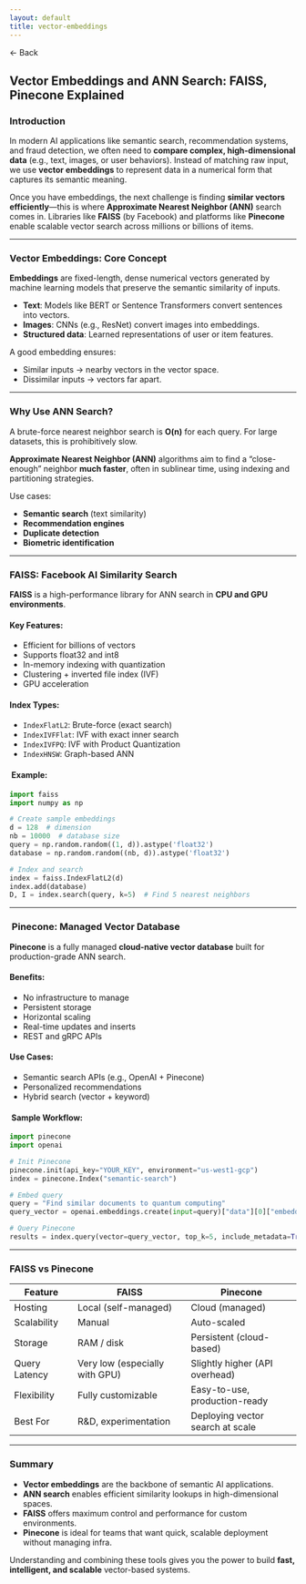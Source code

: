 ```yaml
---
layout: default
title: vector-embeddings 
---
```


<a href="https://anish7600.github.io/technical-writeups" style="text-decoration: none;">← Back</a>


## Vector Embeddings and ANN Search: FAISS, Pinecone Explained

###  Introduction

In modern AI applications like semantic search, recommendation systems, and fraud detection, we often need to **compare complex, high-dimensional data** (e.g., text, images, or user behaviors). Instead of matching raw input, we use **vector embeddings** to represent data in a numerical form that captures its semantic meaning.

Once you have embeddings, the next challenge is finding **similar vectors efficiently**—this is where **Approximate Nearest Neighbor (ANN)** search comes in. Libraries like **FAISS** (by Facebook) and platforms like **Pinecone** enable scalable vector search across millions or billions of items.

---

###  Vector Embeddings: Core Concept

**Embeddings** are fixed-length, dense numerical vectors generated by machine learning models that preserve the semantic similarity of inputs.

* **Text**: Models like BERT or Sentence Transformers convert sentences into vectors.
* **Images**: CNNs (e.g., ResNet) convert images into embeddings.
* **Structured data**: Learned representations of user or item features.

A good embedding ensures:

* Similar inputs → nearby vectors in the vector space.
* Dissimilar inputs → vectors far apart.

---

###  Why Use ANN Search?

A brute-force nearest neighbor search is **O(n)** for each query. For large datasets, this is prohibitively slow.

**Approximate Nearest Neighbor (ANN)** algorithms aim to find a “close-enough” neighbor **much faster**, often in sublinear time, using indexing and partitioning strategies.

Use cases:

* **Semantic search** (text similarity)
* **Recommendation engines**
* **Duplicate detection**
* **Biometric identification**

---

###  FAISS: Facebook AI Similarity Search

**FAISS** is a high-performance library for ANN search in **CPU and GPU environments**.

####  Key Features:

* Efficient for billions of vectors
* Supports float32 and int8
* In-memory indexing with quantization
* Clustering + inverted file index (IVF)
* GPU acceleration

####  Index Types:

* `IndexFlatL2`: Brute-force (exact search)
* `IndexIVFFlat`: IVF with exact inner search
* `IndexIVFPQ`: IVF with Product Quantization
* `IndexHNSW`: Graph-based ANN

#### ️ Example:

```python
import faiss
import numpy as np

# Create sample embeddings
d = 128  # dimension
nb = 10000  # database size
query = np.random.random((1, d)).astype('float32')
database = np.random.random((nb, d)).astype('float32')

# Index and search
index = faiss.IndexFlatL2(d)
index.add(database)
D, I = index.search(query, k=5)  # Find 5 nearest neighbors
```

---

### ️ Pinecone: Managed Vector Database

**Pinecone** is a fully managed **cloud-native vector database** built for production-grade ANN search.

####  Benefits:

* No infrastructure to manage
* Persistent storage
* Horizontal scaling
* Real-time updates and inserts
* REST and gRPC APIs

####  Use Cases:

* Semantic search APIs (e.g., OpenAI + Pinecone)
* Personalized recommendations
* Hybrid search (vector + keyword)

#### ️ Sample Workflow:

```python
import pinecone
import openai

# Init Pinecone
pinecone.init(api_key="YOUR_KEY", environment="us-west1-gcp")
index = pinecone.Index("semantic-search")

# Embed query
query = "Find similar documents to quantum computing"
query_vector = openai.embeddings.create(input=query)["data"][0]["embedding"]

# Query Pinecone
results = index.query(vector=query_vector, top_k=5, include_metadata=True)
```

---

###  FAISS vs Pinecone

| Feature       | FAISS                          | Pinecone                         |
| ------------- | ------------------------------ | -------------------------------- |
| Hosting       | Local (self-managed)           | Cloud (managed)                  |
| Scalability   | Manual                         | Auto-scaled                      |
| Storage       | RAM / disk                     | Persistent (cloud-based)         |
| Query Latency | Very low (especially with GPU) | Slightly higher (API overhead)   |
| Flexibility   | Fully customizable             | Easy-to-use, production-ready    |
| Best For      | R\&D, experimentation          | Deploying vector search at scale |

---

###  Summary

* **Vector embeddings** are the backbone of semantic AI applications.
* **ANN search** enables efficient similarity lookups in high-dimensional spaces.
* **FAISS** offers maximum control and performance for custom environments.
* **Pinecone** is ideal for teams that want quick, scalable deployment without managing infra.

Understanding and combining these tools gives you the power to build **fast, intelligent, and scalable** vector-based systems.
